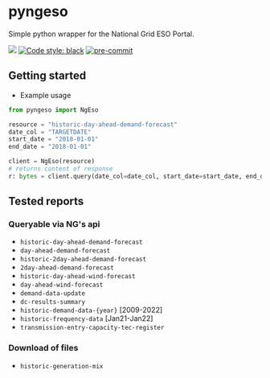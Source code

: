 # pyngeso

Simple python wrapper for the National Grid ESO Portal.

[![](https://img.shields.io/badge/python-3.8-blue.svg)](https://github.com/pyenv/pyenv)
[![Code style: black](https://img.shields.io/badge/code%20style-black-000000.svg)](https://github.com/psf/black)
[![pre-commit](https://img.shields.io/badge/pre--commit-enabled-brightgreen?logo=pre-commit&logoColor=white)](https://github.com/pre-commit/pre-commit)

## Getting started


* Example usage
```python
from pyngeso import NgEso

resource = "historic-day-ahead-demand-forecast"
date_col = "TARGETDATE"
start_date = "2018-01-01"
end_date = "2018-01-01"

client = NgEso(resource)
# returns content of response
r: bytes = client.query(date_col=date_col, start_date=start_date, end_date=end_date)
```

## Tested reports

### Queryable via NG's api
* `historic-day-ahead-demand-forecast`
* `day-ahead-demand-forecast`
* `historic-2day-ahead-demand-forecast`
* `2day-ahead-demand-forecast`
* `historic-day-ahead-wind-forecast`
* `day-ahead-wind-forecast`
* `demand-data-update`
* `dc-results-summary`
* `historic-demand-data-{year}` [2009-2022]
* `historic-frequency-data` [Jan21-Jan22]
* `transmission-entry-capacity-tec-register`

### Download of files
* `historic-generation-mix`
